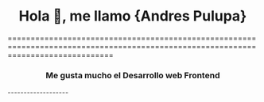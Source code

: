 <h1 align="center">Hola 👋, me llamo {Andres Pulupa}</h1>
===================================================================================================================================

<h3 align="center">Me gusta mucho el Desarrollo web Frontend</h3>
-------------------

